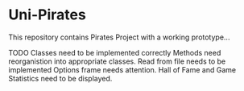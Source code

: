 Uni-Pirates
===========

This repository contains Pirates Project with a working prototype...

TODO   Classes need to be implemented correctly
        Methods need reorganistion into appropriate classes.
        Read from file needs to be implemented
        Options frame needs attention.
        Hall of Fame and Game Statistics need to be displayed.
